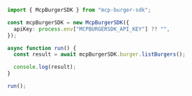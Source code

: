 <!-- Start SDK Example Usage [usage] -->
```typescript
import { McpBurgerSDK } from "mcp-burger-sdk";

const mcpBurgerSDK = new McpBurgerSDK({
  apiKey: process.env["MCPBURGERSDK_API_KEY"] ?? "",
});

async function run() {
  const result = await mcpBurgerSDK.burger.listBurgers();

  console.log(result);
}

run();

```
<!-- End SDK Example Usage [usage] -->